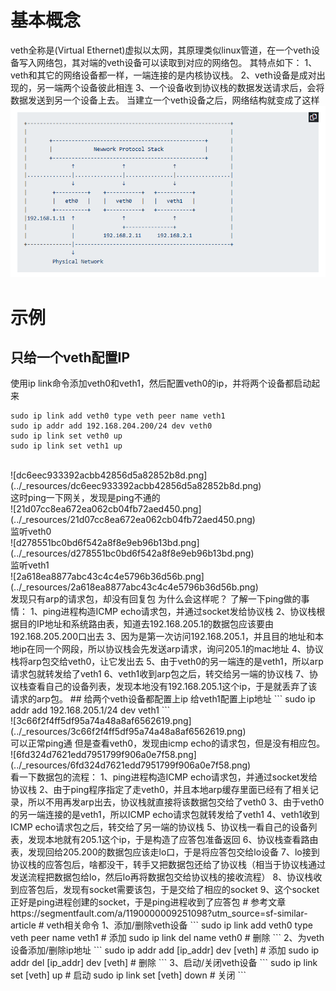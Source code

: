 # 基本概念
veth全称是(Virtual Ethernet)虚拟以太网，其原理类似linux管道，在一个veth设备写入网络包，其对端的veth设备可以读取到对应的网络包。
其特点如下：
1、veth和其它的网络设备都一样，一端连接的是内核协议栈。
2、veth设备是成对出现的，另一端两个设备彼此相连
3、一个设备收到协议栈的数据发送请求后，会将数据发送到另一个设备上去。
当建立一个veth设备之后，网络结构就变成了这样
<br>
![033f4d8277290ced7e238be53b54dd57.png](../_resources/033f4d8277290ced7e238be53b54dd57.png)
<br>
# 示例
## 只给一个veth配置IP
使用ip link命令添加veth0和veth1，然后配置veth0的ip，并将两个设备都启动起来
```
sudo ip link add veth0 type veth peer name veth1
sudo ip addr add 192.168.204.200/24 dev veth0
sudo ip link set veth0 up
sudo ip link set veth1 up
```
<br>
![dc6eec933392acbb42856d5a82852b8d.png](../_resources/dc6eec933392acbb42856d5a82852b8d.png)
<br>
这时ping一下网关，发现是ping不通的
<br>
![21d07cc8ea672ea062cb04fb72aed450.png](../_resources/21d07cc8ea672ea062cb04fb72aed450.png)
<br>
监听veth0
<br>
![d278551bc0bd6f542a8f8e9eb96b13bd.png](../_resources/d278551bc0bd6f542a8f8e9eb96b13bd.png)
<br>
监听veth1
<br>
![2a618ea8877abc43c4c4e5796b36d56b.png](../_resources/2a618ea8877abc43c4c4e5796b36d56b.png)
<br>
发现只有arp的请求包，却没有回复包
为什么会这样呢？
了解一下ping做的事情：
1、ping进程构造ICMP echo请求包，并通过socket发给协议栈
2、协议栈根据目的IP地址和系统路由表，知道去192.168.205.1的数据包应该要由192.168.205.200口出去
3、因为是第一次访问192.168.205.1，并且目的地址和本地ip在同一个网段，所以协议栈会先发送arp请求，询问205.1的mac地址
4、协议栈将arp包交给veth0，让它发出去
5、由于veth0的另一端连的是veth1，所以arp请求包就转发给了veth1
6、veth1收到arp包之后，转交给另一端的协议栈
7、协议栈查看自己的设备列表，发现本地没有192.168.205.1这个ip，于是就丢弃了该请求的arp包。
## 给两个veth设备都配置上ip
给veth1配置上ip地址
```
sudo ip addr add 192.168.205.1/24 dev veth1
```
<br>
![3c66f2f4ff5df95a74a48a8af6562619.png](../_resources/3c66f2f4ff5df95a74a48a8af6562619.png)
<br>
可以正常ping通
但是查看veth0，发现由icmp echo的请求包，但是没有相应包。
<br>
![6fd324d7621edd7951799f906a0e7f58.png](../_resources/6fd324d7621edd7951799f906a0e7f58.png)
<br>
看一下数据包的流程：
1、ping进程构造ICMP echo请求包，并通过socket发给协议栈
2、由于ping程序指定了走veth0，并且本地arp缓存里面已经有了相关记录，所以不用再发arp出去，协议栈就直接将该数据包交给了veth0
3、由于veth0的另一端连接的是veth1，所以ICMP echo请求包就转发给了veth1
4、veth1收到ICMP echo请求包之后，转交给了另一端的协议栈
5、协议栈一看自己的设备列表，发现本地就有205.1这个ip，于是构造了应答包准备返回
6、协议栈查看路由表，发现回给205.200的数据包应该走lo口，于是将应答包交给lo设备
7、lo接到协议栈的应答包后，啥都没干，转手又把数据包还给了协议栈（相当于协议栈通过发送流程把数据包给lo，然后lo再将数据包交给协议栈的接收流程）
8、协议栈收到应答包后，发现有socket需要该包，于是交给了相应的socket
9、这个socket正好是ping进程创建的socket，于是ping进程收到了应答包
# 参考文章
https://segmentfault.com/a/1190000009251098?utm_source=sf-similar-article
# veth相关命令
1、添加/删除veth设备
```
sudo ip link add veth0 type veth peer name veth1 # 添加
sudo ip link del name veth0 # 删除
```
2、为veth设备添加/删除ip地址
```
sudo ip addr add [ip_addr] dev [veth] # 添加
sudo ip addr del [ip_addr] dev [veth] # 删除
```
3、启动/关闭veth设备
```
sudo ip link set [veth] up # 启动
sudo ip link set [veth] down # 关闭
```